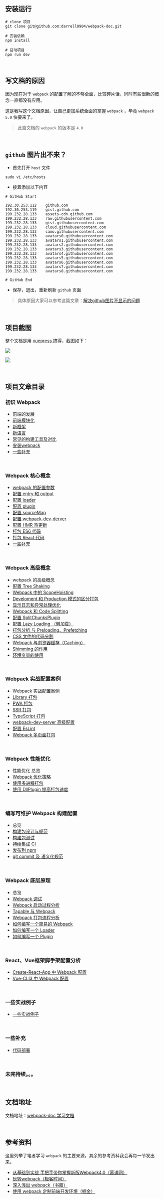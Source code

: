 ## 安装运行

```nginx
# clone 项目
git clone git@github.com:darrell0904/webpack-doc.git

# 安装依赖
npm install

# 启动项目
npm run dev
```


&nbsp;

## 写文档的原因

因为现在对于 `webpack` 的配置了解的不够全面，比较碎片话，同时有些很新的概念一直都没有应用。

这是我写这个文档原因，让自己更加系统全面的掌握 `webpack` ，毕竟 `webpack 5.0` 快要来了。



> 此篇文档的 `webpack` 的版本是 `4.0`


&nbsp;

## `github` 图片出不来？

* 首先打开 `host` 文件

```nginx
sudo vi /etc/hosts
```

* 接着添加以下内容

```nginx
# GitHub Start

192.30.253.112    github.com
192.30.253.119    gist.github.com
199.232.28.133    assets-cdn.github.com
199.232.28.133    raw.githubusercontent.com
199.232.28.133    gist.githubusercontent.com
199.232.28.133    cloud.githubusercontent.com
199.232.28.133    camo.githubusercontent.com
199.232.28.133    avatars0.githubusercontent.com
199.232.28.133    avatars1.githubusercontent.com
199.232.28.133    avatars2.githubusercontent.com
199.232.28.133    avatars3.githubusercontent.com
199.232.28.133    avatars4.githubusercontent.com
199.232.28.133    avatars5.githubusercontent.com
199.232.28.133    avatars6.githubusercontent.com
199.232.28.133    avatars7.githubusercontent.com
199.232.28.133    avatars8.githubusercontent.com

# GitHub End
```

* 保存，退出，重新刷新 `github` 页面



> 具体原因大家可以参考这篇文章：[解决github图片不显示的问题](https://blog.csdn.net/qq_38232598/article/details/91346392)




&nbsp;

## 项目截图

整个文档是用 [vuepress ](https://www.vuepress.cn/) 搞得，截图如下：

![](./images/webpack1.png)

![](./images/webpack2.png)

&nbsp;

## 项目文章目录

### 初识 Webpack

* 前端的发展
* [前端模块化](https://github.com/darrell0904/webpack-doc/blob/master/docs/chapter0/module.md)
* [新框架](https://github.com/darrell0904/webpack-doc/blob/master/docs/chapter0/frame.md)
* [新语言](https://github.com/darrell0904/webpack-doc/blob/master/docs/chapter0/language.md)
* [常见的构建工具及对比](https://github.com/darrell0904/webpack-doc/blob/master/docs/chapter0/build_tools.md)
* [安装webpack](https://github.com/darrell0904/webpack-doc/blob/master/docs/chapter0/start.md)
* [一些补充](https://github.com/darrell0904/webpack-doc/blob/master/docs/chapter0/supplement.md)

&nbsp;
### Webpack 核心概念

* [webpack 的配置参数](https://github.com/darrell0904/webpack-doc/blob/master/docs/chapter1/README.md)
* [配置 entry 和 output](https://github.com/darrell0904/webpack-doc/blob/master/docs/chapter1/entry_output.md)
* [配置 loader](https://github.com/darrell0904/webpack-doc/blob/master/docs/chapter1/loaders.md)
* [配置 plugin](https://github.com/darrell0904/webpack-doc/blob/master/docs/chapter1/plugins.md)
* [配置 sourceMap](https://github.com/darrell0904/webpack-doc/blob/master/docs/chapter1/sourcemap.md)
* [配置 webpack-dev-derver](https://github.com/darrell0904/webpack-doc/blob/master/docs/chapter1/webpack_dev_server.md)
* [配置 HMR 热更新](https://github.com/darrell0904/webpack-doc/blob/master/docs/chapter1/hot_module_replacement.md)
* [打包 ES6 代码](https://github.com/darrell0904/webpack-doc/blob/master/docs/chapter1/webpack_babel.md)
* [打包 React 代码](https://github.com/darrell0904/webpack-doc/blob/master/docs/chapter1/webapck_react.md)
* [一些补充](https://github.com/darrell0904/webpack-doc/blob/master/docs/chapter1/supplement.md)

&nbsp;
### Webpack 高级概念

* webpack 的高级概念
* [配置 Tree Shaking](https://github.com/darrell0904/webpack-doc/blob/master/docs/chapter2/tree_shaking.md)
* [Webpack 中的 ScopeHoisting](https://github.com/darrell0904/webpack-doc/blob/master/docs/chapter2/scope_hoisting.md)
* [Develoment 和 Production 模式的区分打包](https://github.com/darrell0904/webpack-doc/blob/master/docs/chapter2/mode.md)
* [显示日志和异常处理优化](https://github.com/darrell0904/webpack-doc/blob/master/docs/chapter2/log.md)
* [Webpack 和 Code Splitting](https://github.com/darrell0904/webpack-doc/blob/master/docs/chapter2/code_splitting.md)
* [配置 SplitChunksPlugin](https://github.com/darrell0904/webpack-doc/blob/master/docs/chapter2/split_chunks_plugin.md)
* [配置 Lazy Loading （懒加载）](https://github.com/darrell0904/webpack-doc/blob/master/docs/chapter2/lazy_loading.md)
* [打包分析 与 Preloading、Prefetching](https://github.com/darrell0904/webpack-doc/blob/master/docs/chapter2/analysis.md)
* [CSS 文件的代码分割](https://github.com/darrell0904/webpack-doc/blob/master/docs/chapter2/css_splitting.md)
* [Webpack 与浏览器缓存（Caching）](https://github.com/darrell0904/webpack-doc/blob/master/docs/chapter2/caching.md)
* [Shimming 的作用](https://github.com/darrell0904/webpack-doc/blob/master/docs/chapter2/shimming.md)
* [环境变量的使用](https://github.com/darrell0904/webpack-doc/blob/master/docs/chapter2/env.md)


&nbsp;
### Webpack 实战配置案例

* Webpack 实战配置案例
* [Library 打包](https://github.com/darrell0904/webpack-doc/blob/master/docs/chapter3/library.md)
* [PWA 打包](https://github.com/darrell0904/webpack-doc/blob/master/docs/chapter3/pwa.md)
* [SSR 打包](https://github.com/darrell0904/webpack-doc/blob/master/docs/chapter3/ssr.md)
* [TypeScript 打包](https://github.com/darrell0904/webpack-doc/blob/master/docs/chapter3/typescript.md)
* [webpack-dev-server 高级配置](https://github.com/darrell0904/webpack-doc/blob/master/docs/chapter3/webpack_dev_server.md)
* [配置 EsLint](https://github.com/darrell0904/webpack-doc/blob/master/docs/chapter3/esLint.md)
* [Webpack 多页面打包](https://github.com/darrell0904/webpack-doc/blob/master/docs/chapter3/more_page.md)

&nbsp;

### Webpack 性能优化

* 性能优化 总览
* [Webpack 优化策略](https://github.com/darrell0904/webpack-doc/blob/master/docs/chapter6/performance.md)
* [使用多进程打包](https://github.com/darrell0904/webpack-doc/blob/master/docs/chapter6/multi_process.md)
* [使用 DllPlugin 提高打包速度](https://github.com/darrell0904/webpack-doc/blob/master/docs/chapter6/dllPlugin.md)

&nbsp;

### 编写可维护 Webpack 构建配置

* 总览
* [构建包设计与规范](https://github.com/darrell0904/webpack-doc/blob/master/docs/chapter7/design.md)
* [构建包测试](https://github.com/darrell0904/webpack-doc/blob/master/docs/chapter7/test.md)
* [持续集成 CI](https://github.com/darrell0904/webpack-doc/blob/master/docs/chapter7/ci.md)
* [发布到 npm](https://github.com/darrell0904/webpack-doc/blob/master/docs/chapter7/npm.md)
* [git commit 及 语义化规范](https://github.com/darrell0904/webpack-doc/blob/master/docs/chapter7/standard.md)

&nbsp;

### Webpack 底层原理

* 总览
* [Webpack 调试](https://github.com/darrell0904/webpack-doc/blob/master/docs/chapter4/webpack_debug.md)
* [Webpack 启动过程分析](https://github.com/darrell0904/webpack-doc/blob/master/docs/chapter4/webpack_start.md)
* [Tapable 与 Webpack](https://github.com/darrell0904/webpack-doc/blob/master/docs/chapter4/webpack_tapable.md)
* [Webpack 打包流程分析](https://github.com/darrell0904/webpack-doc/blob/master/docs/chapter4/webpack_process.md)
* [如何编写一个简易的 Webpack](https://github.com/darrell0904/webpack-doc/blob/master/docs/chapter4/writeWebpack.md)
* [如何编写一个 Loader](https://github.com/darrell0904/webpack-doc/blob/master/docs/chapter4/writeLoader.md)
* [如何编写一个 Plugin](https://github.com/darrell0904/webpack-doc/blob/master/docs/chapter4/writePlugin.md)

&nbsp;
### React、Vue框架脚手架配置分析
* [Create-React-App 中 Webpack 配置](https://github.com/darrell0904/webpack-doc/blob/master/docs/chapter5/createReactApp.md)
* [Vue-CLI3 中 Webpack 配置](https://github.com/darrell0904/webpack-doc/blob/master/docs/chapter5/vueCli3.md)

&nbsp;

### 一些实战例子

* [一些实战例子](https://github.com/darrell0904/webpack-doc/blob/master/docs/chapter9/README.md)

&nbsp;

### 一些补充

* [代码部署](https://github.com/darrell0904/webpack-doc/blob/master/docs/chapter8/deploy.md)

&nbsp;

### 未完待续。。。

&nbsp;

## 文档地址

文档地址：[webpack-doc 学习文档](https://webpack-doc-20200329.now.sh/)


&nbsp;

## 参考资料

这里列举了笔者学习 `webpack` 的主要来源，其余的参考资料我会再每一节发出来。

* [从基础到实战 手把手带你掌握新版Webpack4.0（慕课网）](https://coding.imooc.com/class/316.html)
* [玩转webpack（极客时间）](https://time.geekbang.org/course/intro/190)
* [深入浅出 webpack（书籍）](https://webpack.wuhaolin.cn/)
* [使用 webpack 定制前端开发环境（掘金）](https://juejin.im/book/5a6abad5518825733c144469)
